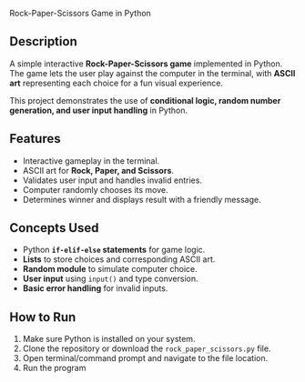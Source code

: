 Rock-Paper-Scissors Game in Python

## Description
A simple interactive **Rock-Paper-Scissors game** implemented in Python.  
The game lets the user play against the computer in the terminal, with **ASCII art** representing each choice for a fun visual experience.  

This project demonstrates the use of **conditional logic, random number generation, and user input handling** in Python.

## Features
- Interactive gameplay in the terminal.
- ASCII art for **Rock, Paper, and Scissors**.
- Validates user input and handles invalid entries.
- Computer randomly chooses its move.
- Determines winner and displays result with a friendly message.

## Concepts Used
- Python **`if-elif-else` statements** for game logic.  
- **Lists** to store choices and corresponding ASCII art.  
- **Random module** to simulate computer choice.  
- **User input** using `input()` and type conversion.  
- **Basic error handling** for invalid inputs.  

## How to Run
1. Make sure Python is installed on your system.  
2. Clone the repository or download the `rock_paper_scissors.py` file.  
3. Open terminal/command prompt and navigate to the file location.  
4. Run the program
